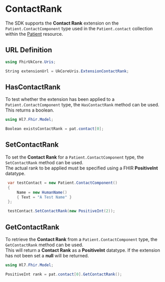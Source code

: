 ---
---

# ContactRank

The SDK supports the **Contact Rank** extension on the `Patient.ContactComponent` type used in the `Patient.contact` collection within the [Patient](/docs/resources/res-patient) resource.

  
## URL Definition

``` csharp
using FhirUkCore.Uris;

String extensionUrl = UkCoreUris.ExtensionContactRank;
```
## HasContactRank

To test whether the extension has been applied to a `Patient.ContactComponent` type, the `HasContactRank` method can be used. 
This returns a boolean.
``` csharp
using Hl7.Fhir.Model;

Boolean existsContactRank = pat.contact[0];
```

## SetContactRank

To set the **Contact Rank** for a `Patient.ContactComponent` type, the `SetContactRank` method can be used.  
The actual rank to be applied must be specified using a FHIR **PositiveInt** datatype.

``` csharp
 var testContact = new Patient.ContactComponent()
 {
     Name = new HumanName()
     { Text = "A Test Name" }
 };

 testContact.SetContactRank(new PositiveInt(2));
```

## GetContactRank

To retrieve the **Contact Rank** from a `Patient.ContactComponent` type, the `GetContactRank` method can be used.  
This will return a **Contact Rank** as a **PositiveInt** datatype. If the extension has not been set a **null** will be returned.


``` csharp
using Hl7.Fhir.Model;

PositiveInt rank = pat.contact[0].GetContactRank();
```

